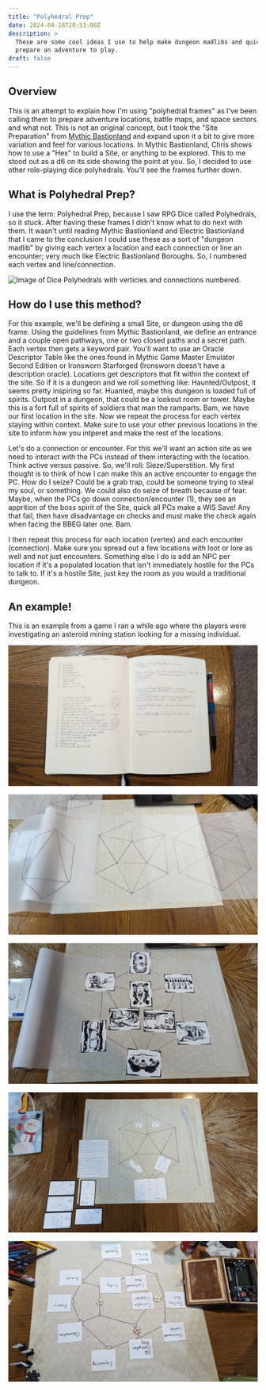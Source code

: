 ```yaml
---
title: "Polyhedral Prep"
date: 2024-04-18T20:53:00Z
description: >
  These are some cool ideas I use to help make dungeon madlibs and quickly
  prepare an adventure to play.
draft: false
---
```

## Overview

This is an attempt to explain how I'm using "polyhedral frames" as I've been
calling them to prepare adventure locations, battle maps, and space sectors
and what not. This is not an original concept, but I took the "Site Preparation"
from [Mythic Bastionland](https://bit.ly/mbplaytest) and expand upon it a bit to
give more variation and feel for various locations. In Mythic Bastionland, Chris
shows how to use a "Hex" to build a Site, or anything to be explored. This to me
stood out as a d6 on its side showing the point at you. So, I decided to use
other role-playing dice polyhedrals. You'll see the frames further down.

## What is Polyhedral Prep?

I use the term: Polyhedral Prep, because I saw RPG Dice called Polyhedrals, so
it stuck. After having these frames I didn't know what to do next with them. It
wasn't until reading Mythic Bastionland and Electric Bastionland that I came to
the conclusion I could use these as a sort of "dungeon madlib" by giving each
vertex a location and each connection or line an encounter; very much like
Electric Bastionland Boroughs. So, I numbered each vertex and line/connection.

![Image of Dice Polyhedrals with verticies and connections
numbered.](/posts/polyhedral-prep/images/Polyhedral_Frames.png)

## How do I use this method?

For this example, we'll be defining a small Site, or dungeon using the d6 frame.
Using the guidelines from Mythic Bastionland, we define an entrance and a couple
open pathways, one or two closed paths and a secret path. Each vertex then gets
a keyword pair. You'll want to use an Oracle Descriptor Table like the ones
found in Mythic Game Master Emulator Second Edition or Ironsworn Starforged
(Ironsworn doesn't have a description oracle). Locations get descriptors that
fit within the context of the site. So if it is a dungeon and we roll something
like: Haunted/Outpost, it seems pretty inspiring so far. Huanted, maybe this
dungeon is loaded full of spirits. Outpost in a dungeon, that could be a lookout
room or tower. Maybe this is a fort full of spirits of soldiers that man the
ramparts. Bam, we have our first location in the site. Now we repeat the process
for each vertex staying within context. Make sure to use your other previous
locations in the site to inform how you intperet and make the rest of the
locations.

Let's do a connection or encounter. For this we'll want an action site as we
need to interact with the PCs instead of them interacting with the location.
Think active versus passive. So, we'll roll: Sieze/Superstition. My first
thought is to think of how I can make this an active encounter to engage the PC.
How do I seize? Could be a grab trap, could be someone trying to steal my soul,
or something. We could also do seize of breath because of fear. Maybe, when the
PCs go down connection/encounter (1), they see an apprition of the boss spirit
of the Site, quick all PCs make a WIS Save! Any that fail, then have
disadvantage on checks and must make the check again when facing the BBEG later
one. Bam.

I then repeat this process for each location (vertex) and each encounter
(connection). Make sure you spread out a few locations with loot or lore as well
and not just encounters. Something else I do is add an NPC per location if it's
a populated location that isn't immediately hostile for the PCs to talk to. If
it's a hostile Site, just key the room as you would a traditional dungeon.

## An example!

This is an example from a game I ran a while ago where the players were
investigating an asteroid mining station looking for a missing individual.

![An A5 Journal Spread of polyhedral prep notes.](images/journal.jpg)

![](images/polyhedral-on-trace-paper.jpg)

![](images/belter-station.jpg)

![](images/icrpg-sector-map.jpg)

![](./images/polyhedral-dungeon.jpg)

